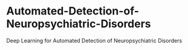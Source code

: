 # Automated-Detection-of-Neuropsychiatric-Disorders
 Deep Learning for Automated Detection of Neuropsychiatric Disorders
